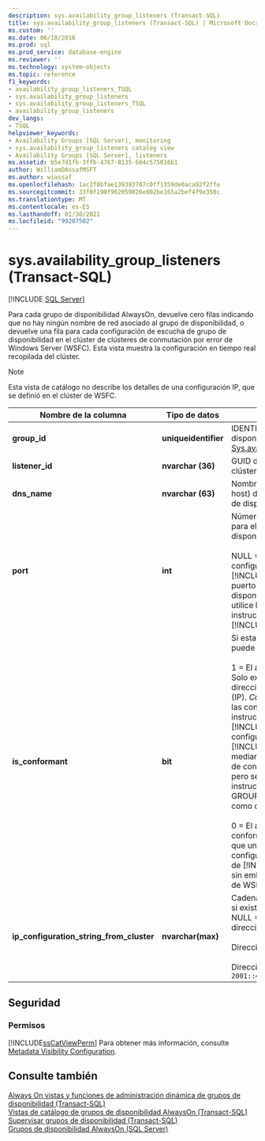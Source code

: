 ```yaml
---
description: sys.availability_group_listeners (Transact-SQL)
title: sys.availability_group_listeners (Transact-SQL) | Microsoft Docs
ms.custom: ''
ms.date: 06/10/2016
ms.prod: sql
ms.prod_service: database-engine
ms.reviewer: ''
ms.technology: system-objects
ms.topic: reference
f1_keywords:
- availability_group_listeners_TSQL
- sys.availability_group_listeners
- sys.availability_group_listeners_TSQL
- availability_group_listeners
dev_langs:
- TSQL
helpviewer_keywords:
- Availability Groups [SQL Server], monitoring
- sys.availability_group_listeners catalog view
- Availability Groups [SQL Server], listeners
ms.assetid: b5e7d1fb-3ffb-4767-8135-604c575016b1
author: WilliamDAssafMSFT
ms.author: wiassaf
ms.openlocfilehash: 1ac2f8bfae139393707c0ff1359de0aca92f2ffe
ms.sourcegitcommit: 33f0f190f962059826e002be165a2bef4f9e350c
ms.translationtype: MT
ms.contentlocale: es-ES
ms.lasthandoff: 01/30/2021
ms.locfileid: "99207502"
---
```

# <a name="sysavailability_group_listeners-transact-sql"></a>sys.availability_group_listeners (Transact-SQL)
[!INCLUDE [SQL Server](../../includes/applies-to-version/sqlserver.md)]

  Para cada grupo de disponibilidad AlwaysOn, devuelve cero filas indicando que no hay ningún nombre de red asociado al grupo de disponibilidad, o devuelve una fila para cada configuración de escucha de grupo de disponibilidad en el clúster de clústeres de conmutación por error de Windows Server (WSFC). Esta vista muestra la configuración en tiempo real recopilada del clúster.  
  
> [!NOTE]  
>  Esta vista de catálogo no describe los detalles de una configuración IP, que se definió en el clúster de WSFC.  
  
|Nombre de la columna|Tipo de datos|Descripción|  
|-----------------|---------------|-----------------|  
|**group_id**|**uniqueidentifier**|IDENTIFICADOR de grupo de disponibilidad (**group_id**) de [Sys.availability_groups](../../relational-databases/system-catalog-views/sys-availability-groups-transact-sql.md).|  
|**listener_id**|**nvarchar (36)**|GUID del identificador de recursos del clúster.|  
|**dns_name**|**nvarchar (63)**|Nombre de red configurado (nombre de host) del agente de escucha del grupo de disponibilidad.|  
|**port**|**int**|Número de puerto TCP configurado para el agente de escucha del grupo de disponibilidad.<br /><br /> NULL = El agente de escucha se ha configurado fuera de [!INCLUDE[ssNoVersion](../../includes/ssnoversion-md.md)] y su número de puerto no se ha agregado al grupo de disponibilidad. Para agregar el puerto, utilice la opción MODIFY Listener de la instrucción [ALTER Availability Group](../../t-sql/statements/alter-availability-group-transact-sql.md) [!INCLUDE[tsql](../../includes/tsql-md.md)] .|  
|**is_conformant**|**bit**|Si esta configuración IP es conforme; puede ser:<br /><br /> 1 = El agente de escucha es conforme. Solo existen relaciones "OR" entre las direcciones del Protocolo de Internet (IP). *Compatible* engloba cada una de las configuraciones de IP que creó la instrucción [Create Availability Group](../../t-sql/statements/create-availability-group-transact-sql.md) [!INCLUDE[tsql](../../includes/tsql-md.md)] . Además, si una configuración IP fue creada fuera de [!INCLUDE[ssNoVersion](../../includes/ssnoversion-md.md)], por ejemplo mediante el Administrador de clústeres de conmutación por error de WSFC, pero se puede modificar mediante la instrucción tsql ALTER AVAILABILITY GROUP, la configuración IP se califica como conforme.<br /><br /> 0 = El agente de escucha es no conforme. Normalmente, esto indica que una dirección IP que no pudo configurarse utilizando los comandos de [!INCLUDE[ssNoVersion](../../includes/ssnoversion-md.md)] se definió, sin embargo, directamente en el clúster de WSFC.|  
|**ip_configuration_string_from_cluster**|**nvarchar(max)**|Cadenas de configuración IP de clúster, si existen, para este agente de escucha. NULL = El agente de escucha no tiene direcciones IP virtuales. Por ejemplo:<br /><br /> Dirección IPv4: `65.55.39.10`.<br /><br /> Dirección IPv6: `2001::4898:23:1002:20f:1fff:feff:b3a3`|  
  
## <a name="security"></a>Seguridad  
  
### <a name="permissions"></a>Permisos  
 [!INCLUDE[ssCatViewPerm](../../includes/sscatviewperm-md.md)] Para obtener más información, consulte [Metadata Visibility Configuration](../../relational-databases/security/metadata-visibility-configuration.md).  
  
## <a name="see-also"></a>Consulte también  
 [Always On vistas y funciones de administración dinámica de grupos de disponibilidad &#40;Transact-SQL&#41;](../../relational-databases/system-dynamic-management-views/always-on-availability-groups-dynamic-management-views-functions.md)   
 [Vistas de catálogo de grupos de disponibilidad AlwaysOn &#40;Transact-SQL&#41;](../../relational-databases/system-catalog-views/always-on-availability-groups-catalog-views-transact-sql.md)   
 [Supervisar grupos de disponibilidad &#40;Transact-SQL&#41;](../../database-engine/availability-groups/windows/monitor-availability-groups-transact-sql.md)   
 [Grupos de disponibilidad AlwaysOn &#40;SQL Server&#41;](../../database-engine/availability-groups/windows/always-on-availability-groups-sql-server.md)  
  
  
